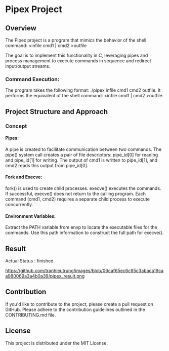 # Pipex Project

## Overview
The Pipex project is a program that mimics the behavior of the shell command:
    <infile cmd1 | cmd2 >outfile

The goal is to implement this functionality in C, leveraging pipes and process management to execute commands in sequence and redirect input/output streams.

### Command Execution:

The program takes the following format: ./pipex infile cmd1 cmd2 outfile.
It performs the equivalent of the shell command: <infile cmd1 | cmd2 >outfile.

## Project Structure and Approach
### Concept
#### Pipes: 
A pipe is created to facilitate communication between two commands.
The pipe() system call creates a pair of file descriptors: pipe_id[0] for reading and pipe_id[1] for writing.
The output of cmd1 is written to pipe_id[1], and cmd2 reads this output from pipe_id[0].

#### Fork and Execve:
fork() is used to create child processes.
execve() executes the commands. If successful, execve() does not return to the calling program.
Each command (cmd1, cmd2) requires a separate child process to execute concurrently.

#### Environment Variables:
Extract the PATH variable from envp to locate the executable files for the commands.
Use this path information to construct the full path for execve().



## Result
Actual Status : finished.

https://github.com/tranhieutrung/images/blob/06caf65ec6c95c3abaca19caa980069a3a4b0a39/pipex_result.png

## Contribution
If you'd like to contribute to the project, please create a pull request on GitHub. Please adhere to the contribution guidelines outlined in the CONTRIBUTING.md file.

## License
This project is distributed under the MIT License.